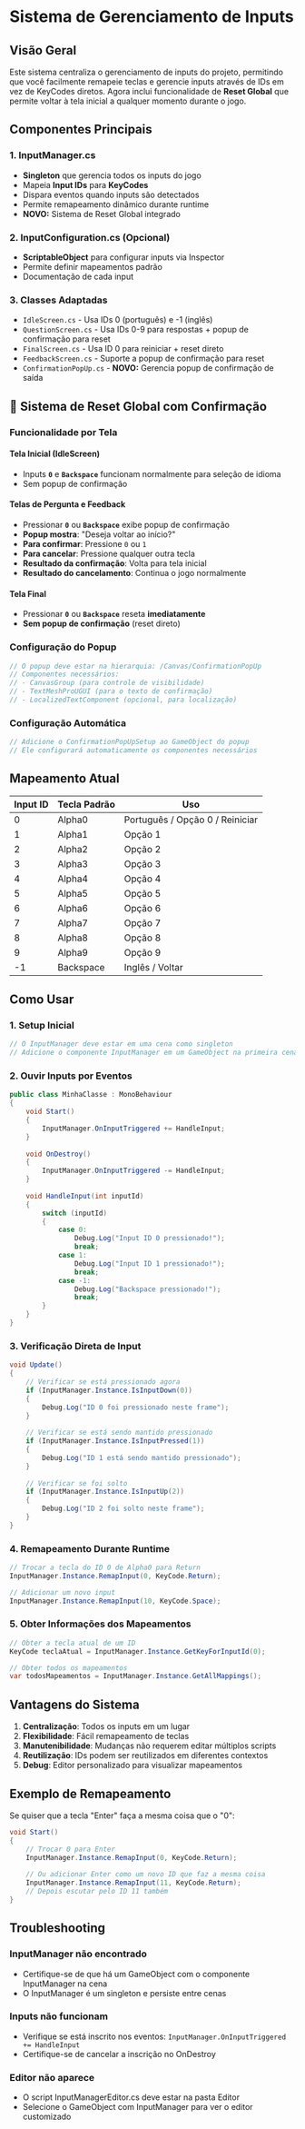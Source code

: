 # Sistema de Gerenciamento de Inputs

## Visão Geral

Este sistema centraliza o gerenciamento de inputs do projeto, permitindo que você facilmente remapeie teclas e gerencie inputs através de IDs em vez de KeyCodes diretos. Agora inclui funcionalidade de **Reset Global** que permite voltar à tela inicial a qualquer momento durante o jogo.

## Componentes Principais

### 1. InputManager.cs
- **Singleton** que gerencia todos os inputs do jogo
- Mapeia **Input IDs** para **KeyCodes**
- Dispara eventos quando inputs são detectados
- Permite remapeamento dinâmico durante runtime
- **NOVO:** Sistema de Reset Global integrado

### 2. InputConfiguration.cs (Opcional)
- **ScriptableObject** para configurar inputs via Inspector
- Permite definir mapeamentos padrão
- Documentação de cada input

### 3. Classes Adaptadas
- `IdleScreen.cs` - Usa IDs 0 (português) e -1 (inglês)
- `QuestionScreen.cs` - Usa IDs 0-9 para respostas + popup de confirmação para reset
- `FinalScreen.cs` - Usa ID 0 para reiniciar + reset direto
- `FeedbackScreen.cs` - Suporte a popup de confirmação para reset
- `ConfirmationPopUp.cs` - **NOVO:** Gerencia popup de confirmação de saída

## 🔄 Sistema de Reset Global com Confirmação

### Funcionalidade por Tela

#### **Tela Inicial (IdleScreen)**
- Inputs **`0`** e **`Backspace`** funcionam normalmente para seleção de idioma
- Sem popup de confirmação

#### **Telas de Pergunta e Feedback**
- Pressionar **`0`** ou **`Backspace`** exibe popup de confirmação
- **Popup mostra**: "Deseja voltar ao início?"
- **Para confirmar**: Pressione `0` ou `1`
- **Para cancelar**: Pressione qualquer outra tecla
- **Resultado da confirmação**: Volta para tela inicial
- **Resultado do cancelamento**: Continua o jogo normalmente

#### **Tela Final**
- Pressionar **`0`** ou **`Backspace`** reseta **imediatamente**
- **Sem popup de confirmação** (reset direto)

### Configuração do Popup
```csharp
// O popup deve estar na hierarquia: /Canvas/ConfirmationPopUp
// Componentes necessários:
// - CanvasGroup (para controle de visibilidade)
// - TextMeshProUGUI (para o texto de confirmação)
// - LocalizedTextComponent (opcional, para localização)
```

### Configuração Automática
```csharp
// Adicione o ConfirmationPopUpSetup ao GameObject do popup
// Ele configurará automaticamente os componentes necessários
```

## Mapeamento Atual

| Input ID | Tecla Padrão | Uso |
|----------|--------------|-----|
| 0 | Alpha0 | Português / Opção 0 / Reiniciar |
| 1 | Alpha1 | Opção 1 |
| 2 | Alpha2 | Opção 2 |
| 3 | Alpha3 | Opção 3 |
| 4 | Alpha4 | Opção 4 |
| 5 | Alpha5 | Opção 5 |
| 6 | Alpha6 | Opção 6 |
| 7 | Alpha7 | Opção 7 |
| 8 | Alpha8 | Opção 8 |
| 9 | Alpha9 | Opção 9 |
| -1 | Backspace | Inglês / Voltar |

## Como Usar

### 1. Setup Inicial
```csharp
// O InputManager deve estar em uma cena como singleton
// Adicione o componente InputManager em um GameObject na primeira cena
```

### 2. Ouvir Inputs por Eventos
```csharp
public class MinhaClasse : MonoBehaviour
{
    void Start()
    {
        InputManager.OnInputTriggered += HandleInput;
    }
    
    void OnDestroy()
    {
        InputManager.OnInputTriggered -= HandleInput;
    }
    
    void HandleInput(int inputId)
    {
        switch (inputId)
        {
            case 0:
                Debug.Log("Input ID 0 pressionado!");
                break;
            case 1:
                Debug.Log("Input ID 1 pressionado!");
                break;
            case -1:
                Debug.Log("Backspace pressionado!");
                break;
        }
    }
}
```

### 3. Verificação Direta de Input
```csharp
void Update()
{
    // Verificar se está pressionado agora
    if (InputManager.Instance.IsInputDown(0))
    {
        Debug.Log("ID 0 foi pressionado neste frame");
    }
    
    // Verificar se está sendo mantido pressionado
    if (InputManager.Instance.IsInputPressed(1))
    {
        Debug.Log("ID 1 está sendo mantido pressionado");
    }
    
    // Verificar se foi solto
    if (InputManager.Instance.IsInputUp(2))
    {
        Debug.Log("ID 2 foi solto neste frame");
    }
}
```

### 4. Remapeamento Durante Runtime
```csharp
// Trocar a tecla do ID 0 de Alpha0 para Return
InputManager.Instance.RemapInput(0, KeyCode.Return);

// Adicionar um novo input
InputManager.Instance.RemapInput(10, KeyCode.Space);
```

### 5. Obter Informações dos Mapeamentos
```csharp
// Obter a tecla atual de um ID
KeyCode teclaAtual = InputManager.Instance.GetKeyForInputId(0);

// Obter todos os mapeamentos
var todosMapeamentos = InputManager.Instance.GetAllMappings();
```

## Vantagens do Sistema

1. **Centralização**: Todos os inputs em um lugar
2. **Flexibilidade**: Fácil remapeamento de teclas
3. **Manutenibilidade**: Mudanças não requerem editar múltiplos scripts
4. **Reutilização**: IDs podem ser reutilizados em diferentes contextos
5. **Debug**: Editor personalizado para visualizar mapeamentos

## Exemplo de Remapeamento

Se quiser que a tecla "Enter" faça a mesma coisa que o "0":

```csharp
void Start()
{
    // Trocar 0 para Enter
    InputManager.Instance.RemapInput(0, KeyCode.Return);
    
    // Ou adicionar Enter como um novo ID que faz a mesma coisa
    InputManager.Instance.RemapInput(11, KeyCode.Return);
    // Depois escutar pelo ID 11 também
}
```

## Troubleshooting

### InputManager não encontrado
- Certifique-se de que há um GameObject com o componente InputManager na cena
- O InputManager é um singleton e persiste entre cenas

### Inputs não funcionam
- Verifique se está inscrito nos eventos: `InputManager.OnInputTriggered += HandleInput`
- Certifique-se de cancelar a inscrição no OnDestroy

### Editor não aparece
- O script InputManagerEditor.cs deve estar na pasta Editor
- Selecione o GameObject com InputManager para ver o editor customizado